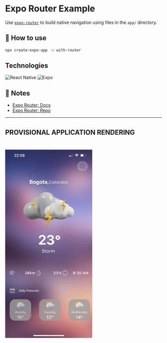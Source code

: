 # Expo Router Example

Use [`expo-router`](https://expo.github.io/router) to build native navigation using files in the `app/` directory.

## 🚀 How to use

```sh
npx create-expo-app -e with-router
```

## Technologies

![React Native](https://img.shields.io/badge/react_native-%2320232a.svg?style=for-the-badge&logo=react&logoColor=%2361DAFB)
![Expo](https://img.shields.io/badge/expo-1C1E24?style=for-the-badge&logo=expo&logoColor=#D04A37)

<!-- <div style="margin-left: 15px"></div> -->

## 📝 Notes

- [Expo Router: Docs](https://expo.github.io/router)
- [Expo Router: Repo](https://github.com/expo/router)

---

<div style="margin-bottom: 35px;"></div>

## **PROVISIONAL APPLICATION RENDERING**

<img src="assets/images/readme-render-weather-app.jpg" alt="weather app rendering" style="max-width: 280px; margin-top: 25px;"/>
